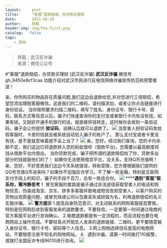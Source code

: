 ```yaml
---
layout:     post
title:      “客服”退款赔偿，办贷款买理财
date:       2021-02-26
author:     转载
header-img: img/the-first.png
catalog:   false
tags:
    - 其他
---
```


<blockquote><p>转载：武汉反诈骗<br>
来源：微信公众号</p></blockquote>

#“客服”退款赔偿，办贷款买理财
[武汉反诈骗]
**武汉反诈骗**
微信号gh_9450e8cf3caa
功能介绍对武汉市民进行反电信网络诈骗宣传防范和预警推送！

亲，你所购买的物品存在质量问题,我们这边会退款给您,并对您进行三倍赔偿，希望您添加理赔客服微信。这是我们的二维码，请扫描添加，或者让你点击链接进行身份验证。
当你按照要求扫描二维码，填写了姓名、身份证号、银行卡号、密码，联系方式等信息以后，骗子们快速查询你的支付宝或者银行卡内有没有钱，如果有钱，又刚好开通手机银行的话，就直接将钱转走，这时候你会收到一条验证码，骗子会让你提供
**验证码**，说确认后就可以退款了。
![]({{site.baseurl}}/postimg/6jDNmzmLiaAKLEWdXg9dZjb5uN6f4AO9baz95PEfEPnytKZQBlLOcKDqdjaoHVcAPN1DYsdkB33hw84g4KNdGMA.jpeg)
当受害人把验证码发给假客服时，卡里的钱就会被系统自动划入骗子的账户了。
那么支付宝或者卡里没有钱，是不是就意味着就不会上当了？
![]({{site.baseurl}}/postimg/6jDNmzmLiaAKLEWdXg9dZjb5uN6f4AO9bvK8t8V25yMibdxjb1yQzEUkQ0jHBiaicAKAplMjVoYHa33BEHHNU9xbfQ.jpeg)
亲，您好。经过我们查询，您的卡内余额不足，我们这边已将退款转入您的蚂蚁借呗（借款平台)，您需要以最高额度将钱从借款平台内借出。
当你贷款完成，骗子把所谓的退款赔偿给了你，贷款多出部分的钱就是他们的了！
如果你无法使用借贷平台，没关系，支持Q币充值啊！
亲，您好。不好意思我们这边今天系统错误，转账受限，您方便根据我们提供的QQ号充值Q币进来吗？如果你不加强反诈学习，不了解一些金融，特别是互联网支付手段上的知识，骗子的手段千百万，总有一款适合你。
![]({{site.baseurl}}/postimg/6jDNmzmLiaAKLEWdXg9dZjb5uN6f4AO9b8ibuScLiagcZ6f0VtjicpHrYptDn9TNp65SrnnjianVNPwEAfaxl6sGPiaQ.jpeg)
********遇到“客服”联系你，需冷静思考！****
冒充客服的套路是骗子通过非法途径获取受害人的电话和购物信息，伪装成淘宝、京东、拼多多客服并致电或短信告知受害人，以客户购买的货物出现质量问题，或冒充快递公司以包裹丢失或损毁为名，利用退款赔偿的名义实施诈骗。
![]({{site.baseurl}}/postimg/8wBAcE4t1v6rzeEH2icCjuibCzH1raebgrS7TSbQydjetGTbcCS3VvkaSltOjHdCuHE0hVbofB3yE1Koe8KyTF4Q.gif)
**警方提示**
1\.提高自身防范意识，对主动联系的网购客服提高警惕，特别是在网购后收到客服发来的退款要求，不要轻信，一定要第一时间通过电商的官方客服平台进行咨询确认。
2.电商退款都是有一定流程的，而且流程也要在电商网站上操作完成。不要轻易点开陌生人发来的退款链接、二维码，更不要随意输入身份证号、银行卡号、密码等个人信息。
3\.网上购物选择信任度高的电商网站，不要随意注册不知名的购物网站。
4．遇到诈骗，请第一时间拨打110报警，或拨打全国反诈专线96110进行咨询。
![]({{site.baseurl}}/postimg/8wBAcE4t1v50wOx31o8wJ7GZTJNk7ibCrRxM10O6bVS4AG4zblphxcfUzNrYEibiaWgnibRx05jvIEvvCLFUF0gUOg.jpeg)
